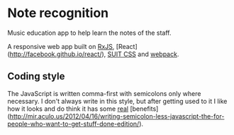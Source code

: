 # Note recognition

Music education app to help learn the notes of the staff.

A responsive web app built on
[RxJS](http://reactive-extensions.github.io/RxJS/), [React]
(http://facebook.github.io/react/), [SUIT CSS](http://suitcss.github.io/) and
[webpack](http://webpack.github.io/).

## Coding style

The JavaScript is written comma-first with semicolons only where necessary. I
don't always write in this style, but after getting used to it I like how it
looks and do think it has some [real](https://gist.github.com/isaacs/357981)
[benefits]
(http://mir.aculo.us/2012/04/16/writing-semicolon-less-javascript-the-for-people-who-want-to-get-stuff-done-edition/).
